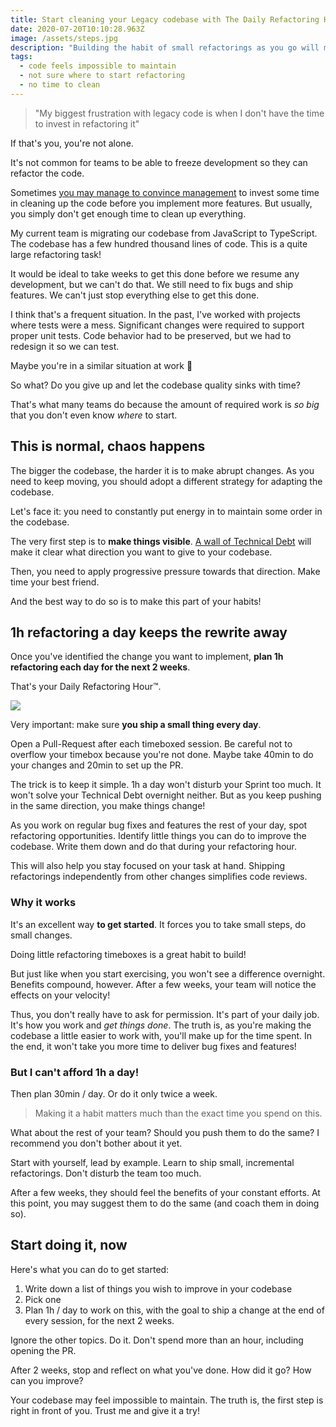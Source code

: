 ```yaml
---
title: Start cleaning your Legacy codebase with The Daily Refactoring Hour
date: 2020-07-20T10:10:28.963Z
image: /assets/steps.jpg
description: "Building the habit of small refactorings as you go will make a difference in the long run."
tags:
  - code feels impossible to maintain
  - not sure where to start refactoring
  - no time to clean
---
```


> "My biggest frustration with legacy code is when I don't have the time to invest in refactoring it"

If that's you, you're not alone.

It's not common for teams to be able to freeze development so they can refactor the code.

Sometimes [you may manage to convince management](https://understandlegacycode.com/blog/5-arguments-to-make-managers-care-about-technical-debt) to invest some time in cleaning up the code before you implement more features. But usually, you simply don't get enough time to clean up everything.

My current team is migrating our codebase from JavaScript to TypeScript. The codebase has a few hundred thousand lines of code. This is a quite large refactoring task!

It would be ideal to take weeks to get this done before we resume any development, but we can't do that. We still need to fix bugs and ship features. We can't just stop everything else to get this done.

I think that's a frequent situation. In the past, I've worked with projects where tests were a mess. Significant changes were required to support proper unit tests. Code behavior had to be preserved, but we had to redesign it so we can test.

Maybe you're in a similar situation at work 🍷

So what? Do you give up and let the codebase quality sinks with time?

That's what many teams do because the amount of required work is _so big_ that you don't even know _where_ to start.

## This is normal, chaos happens

The bigger the codebase, the harder it is to make abrupt changes. As you need to keep moving, you should adopt a different strategy for adapting the codebase.

Let's face it: you need to constantly put energy in to maintain some order in the codebase.

The very first step is to **make things visible**. [A wall of Technical Debt](https://verraes.net/2020/01/wall-of-technical-debt/#:~:text=The%20Wall%20of%20Technical%20Debt%20is%20a%20surface%20in%20your,pay%20back%2C%20or%20ignore%20debt.) will make it clear what direction you want to give to your codebase.

Then, you need to apply progressive pressure towards that direction. Make time your best friend.

And the best way to do so is to make this part of your habits!

## 1h refactoring a day keeps the rewrite away

Once you've identified the change you want to implement, **plan 1h refactoring each day for the next 2 weeks**.

That's your Daily Refactoring Hour™.

![](./1h-refactoring-a-day.png)

Very important: make sure **you ship a small thing every day**.

Open a Pull-Request after each timeboxed session. Be careful not to overflow your timebox because you're not done. Maybe take 40min to do your changes and 20min to set up the PR.

The trick is to keep it simple. 1h a day won't disturb your Sprint too much. It won't solve your Technical Debt overnight neither. But as you keep pushing in the same direction, you make things change!

As you work on regular bug fixes and features the rest of your day, spot refactoring opportunities. Identify little things you can do to improve the codebase. Write them down and do that during your refactoring hour.

This will also help you stay focused on your task at hand. Shipping refactorings independently from other changes simplifies code reviews.

### Why it works

It's an excellent way **to get started**. It forces you to take small steps, do small changes.

Doing little refactoring timeboxes is a great habit to build!

But just like when you start exercising, you won't see a difference overnight. Benefits compound, however. After a few weeks, your team will notice the effects on your velocity!

Thus, you don't really have to ask for permission. It's part of your daily job. It's how you work and _get things done_. The truth is, as you're making the codebase a little easier to work with, you'll make up for the time spent. In the end, it won't take you more time to deliver bug fixes and features!

### But I can't afford 1h a day!

Then plan 30min / day. Or do it only twice a week.

> Making it a habit matters much than the exact time you spend on this.

What about the rest of your team? Should you push them to do the same? I recommend you don't bother about it yet.

Start with yourself, lead by example. Learn to ship small, incremental refactorings. Don't disturb the team too much.

After a few weeks, they should feel the benefits of your constant efforts. At this point, you may suggest them to do the same (and coach them in doing so).

## Start doing it, now

Here's what you can do to get started:

1. Write down a list of things you wish to improve in your codebase
2. Pick one
3. Plan 1h / day to work on this, with the goal to ship a change at the end of every session, for the next 2 weeks.

Ignore the other topics. Do it. Don't spend more than an hour, including opening the PR.

After 2 weeks, stop and reflect on what you've done. How did it go? How can you improve?

Your codebase may feel impossible to maintain. The truth is, the first step is right in front of you. Trust me and give it a try!

